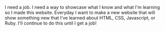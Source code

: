 I need a job. I need a way to showcase what I know and what I'm learning so I made this website. Everyday I want to make a new website that will show something new that I've learned about HTML, CSS, Javascript, or Ruby. I'll continue to do this until I get a job!